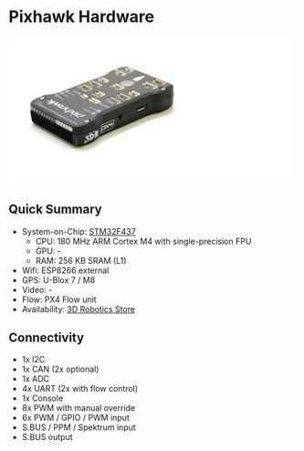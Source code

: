 # Pixhawk Hardware

![](images/hardware/hardware-pixhawk.png)

## Quick Summary

  * System-on-Chip: [STM32F437](http://www.st.com/web/en/catalog/mmc/FM141/SC1169/SS1577/LN1789)
    * CPU: 180 MHz ARM Cortex M4 with single-precision FPU
    * GPU: -
    * RAM: 256 KB SRAM (L1)
  * Wifi: ESP8266 external
  * GPS: U-Blox 7 / M8
  * Video: -
  * Flow: PX4 Flow unit
  * Availability: [3D Robotics Store](https://store.3drobotics.com/products/3dr-pixhawk)

## Connectivity

  * 1x I2C
  * 1x CAN (2x optional)
  * 1x ADC
  * 4x UART (2x with flow control)
  * 1x Console
  * 8x PWM with manual override
  * 6x PWM / GPIO / PWM input
  * S.BUS / PPM / Spektrum input
  * S.BUS output
